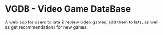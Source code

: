 # VGDB - Video Game DataBase

A web app for users to rate & review video games, add them to lists, as well as get recommendations for new games.